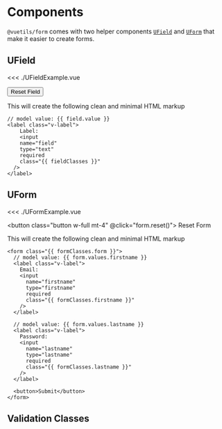 # Components

`@vuetils/form` comes with two helper components [`UField`](#ufield) and [`UForm`](#uform) that make it easier to create forms.

## UField

<<< ./UFieldExample.vue

<script setup>
import UFieldExample from './UFieldExample.vue'
import UFormExample from './UFormExample.vue'
import { UField, useField, getClassnames, required, useForm } from '@vuetils/form';
import {computed} from "vue"

const field = useField('', { validators: [required] });
const form = useForm({
	firstname: ['', [required]],
	lastname: ['', [required]],
});

function getClasses(fieldOrForm) {
  	return getClassnames(fieldOrForm)
		.filter((c) => Object.values(c)[0])
		.map((c) => Object.keys(c)[0])
		.join(' ') 
}

const fieldClasses = computed(() => getClasses(field))
const formClasses = computed(() => {
  return {
    form: getClasses(form),
    firstname: getClasses(form.fields.firstname),
    lastname: getClasses(form.fields.lastname),
  }
})

</script>

<div class="flex gap-4 items-end">
  <UFieldExample class="w-full" :field="field" />
  <button class="button min-w-max h-min" @click="field.reset()">
    Reset Field
  </button>
</div>

This will create the following clean and minimal HTML markup

```html-vue
// model value: {{ field.value }}
<label class="v-label">
	Label:
	<input
    name="field"
    type="text"
    required
    class="{{ fieldClasses }}"
  />
</label>
```

## UForm

<<< ./UFormExample.vue

<style>
  .v-form-override button {
	  grid-column: span 2 / span 2;
  }
</style>

<UFormExample :form="form" class="v-form-override grid! grid-cols-2"/>

<button class="button w-full mt-4" @click="form.reset()">
Reset Form
</button>

This will create the following clean and minimal HTML markup

```html-vue
<form class="{{ formClasses.form }}">
  // model value: {{ form.values.firstname }}
  <label class="v-label">
    Email:
    <input
      name="firstname"
      type="firstname"
      required
      class="{{ formClasses.firstname }}"
    />
  </label>

  // model value: {{ form.values.lastname }}
  <label class="v-label">
    Password:
    <input
      name="lastname"
      type="lastname"
      required
      class="{{ formClasses.lastname }}"
    />
  </label>

  <button>Submit</button>
</form>
```

## Validation Classes
